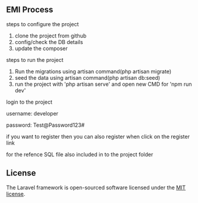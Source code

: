 ## EMI Process

steps to configure the project

1. clone the project from github
2. config/check the DB details
3. update the composer

steps to run the project

1. Run the migrations using artisan command(php artisan migrate)
2. seed the data using artisan command(php artisan db:seed)
3. run the project with 'php artisan serve' and open new CMD for 'npm run dev'

login to the project

 username: developer
 
 password: Test@Password123#

 if you want to register then you can also register when click on the register link
 
 for the refence SQL file also included in to the project folder
## License

The Laravel framework is open-sourced software licensed under the [MIT license](https://opensource.org/licenses/MIT).
